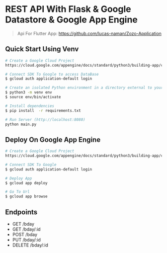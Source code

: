 # REST API With Flask & Google Datastore & Google App Engine

> Api For Flutter App: https://github.com/lucas-naman/Zozo-Application

## Quick Start Using Venv

``` bash
# Create a Google Cloud Project
https://cloud.google.com/appengine/docs/standard/python3/building-app/creating-gcp-project

# Connect SDK To Google to access DataBase
$ gcloud auth application-default login

# Create an isolated Python environment in a directory external to your project and activate it:
$ python3 -m venv env
$ source env/bin/activate

# Install dependencies
$ pip install  -r requirements.txt

# Run Server (http://localhost:8080)
python main.py
```

## Deploy On Google App Engine

``` bash
# Create a Google Cloud Project
https://cloud.google.com/appengine/docs/standard/python3/building-app/creating-gcp-project

# Connect SDK To Google 
$ gcloud auth application-default login

# Deploy App
$ gcloud app deploy

# Go To Url
$ gcloud app browse

```

## Endpoints

* GET     /bday
* GET     /bday/:id
* POST    /bday
* PUT     /bday/:id
* DELETE  /bday/:id
